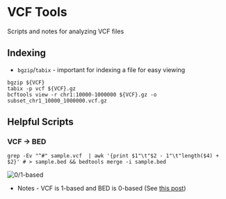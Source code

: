 # VCF Tools
Scripts and notes for analyzing VCF files

## Indexing
* `bgzip`/`tabix` - important for indexing a file for easy viewing
```
bgzip ${VCF}
tabix -p vcf ${VCF}.gz
bcftools view -r chr1:10000-1000000 ${VCF}.gz -o subset_chr1_10000_1000000.vcf.gz
```

## Helpful Scripts
### VCF -> BED

```
grep -Ev "^#" sample.vcf  | awk '{print $1"\t"$2 - 1"\t"length($4) + $2}' # > sample.bed && bedtools merge -i sample.bed
```

![0/1-based](http://s16.postimg.cc/9ne4syrp1/insertion_or_deletion.jpg)
* Notes - VCF is 1-based and BED is 0-based (See [this post](https://www.biostars.org/p/84686/#84686))


